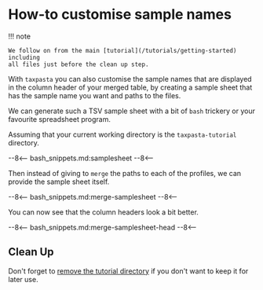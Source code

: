 # How-to customise sample names

!!! note

    We follow on from the main [tutorial](/tutorials/getting-started) including
    all files just before the clean up step.

With `taxpasta` you can also customise the sample names that are displayed in
the column header of your merged table, by creating a sample sheet that has the
sample name you want and paths to the files.

We can generate such a TSV sample sheet with a bit of `bash` trickery or your
favourite spreadsheet program.

Assuming that your current working directory is the `taxpasta-tutorial`
directory.

--8<--
bash_snippets.md:samplesheet
--8<--

Then instead of giving to `merge` the paths to each of the profiles, we can
provide the sample sheet itself.

--8<--
bash_snippets.md:merge-samplesheet
--8<--

You can now see that the column headers look a bit better.

--8<--
bash_snippets.md:merge-samplesheet-head
--8<--

## Clean Up

Don't forget to [remove the tutorial
directory](/tutorials/getting-started#clean-up) if you don't want to keep it for
later use.
